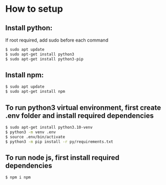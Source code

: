 # How to setup

## Install python:
If root required, add sudo before each command

```bash
$ sudo apt update
$ sudo apt-get install python3
$ sudo apt-get install python3-pip
```

## Install npm:
```bash
$ sudo apt update
$ sudo apt-get install npm 
```

## To run python3 virtual environment, first create .env folder and install required dependencies
```bash
$ sudo apt-get install python3.10-venv
$ python3 -m venv .env
$ source .env/bin/activate
$ python3 -m pip install -r py/requirements.txt
```

## To run node js, first install required dependencies
```bash
$ npm i npm
```
